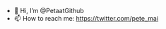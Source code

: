 - 👋 Hi, I’m @PetaatGithub
- 📫 How to reach me: https://twitter.com/pete_mai

<!---
PetaatGithub/PetaatGithub is a ✨ special ✨ repository because its `README.md` (this file) appears on your GitHub profile.
You can click the Preview link to take a look at your changes.
--->
